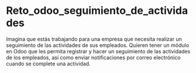 # Reto_odoo_seguimiento_de_actividades
Imagina que estás trabajando para una empresa que necesita realizar un seguimiento de las actividades de sus empleados. Quieren tener un módulo en Odoo que les permita registrar y hacer un seguimiento de las actividades de los empleados, así como enviar notificaciones por correo electrónico cuando se complete una actividad.
